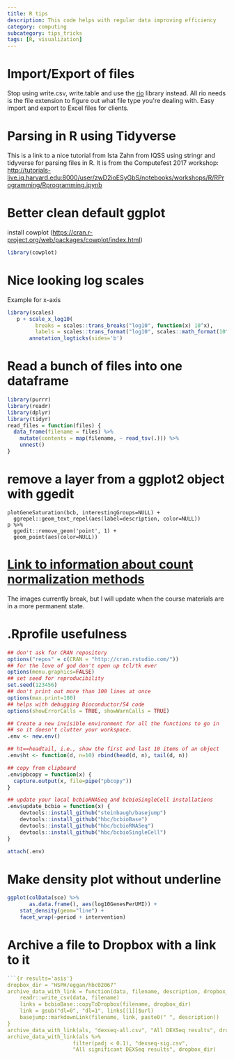 ```yaml
---
title: R tips
description: This code helps with regular data improving efficiency
category: computing
subcategory: tips_tricks
tags: [R, visualization]
---
```


# Import/Export of files
Stop using write.csv, write.table and use the [rio](https://cran.r-project.org/web/packages/rio/index.html) library instead. All rio needs is the file extension to figure out what file type you're dealing with. Easy import and export to Excel files for clients.

# Parsing in R using Tidyverse
This is a link to a nice tutorial from Ista Zahn from IQSS using stringr and tidyverse for parsing files in R. It is from the Computefest 2017 workshop:
http://tutorials-live.iq.harvard.edu:8000/user/zwD2ioESyGbS/notebooks/workshops/R/RProgramming/Rprogramming.ipynb

# Better clean default ggplot
install cowplot (https://cran.r-project.org/web/packages/cowplot/index.html)
```r
library(cowplot)
```

# Nice looking log scales
Example for x-axis
```r
library(scales)
   p + scale_x_log10(
         breaks = scales::trans_breaks("log10", function(x) 10^x),
         labels = scales::trans_format("log10", scales::math_format(10^.x))) +
       annotation_logticks(sides='b')
```

# Read a bunch of files into one dataframe
```r
library(purrr)
library(readr)
library(dplyr)
library(tidyr)
read_files = function(files) {
  data_frame(filename = files) %>%
    mutate(contents = map(filename, ~ read_tsv(.))) %>%
    unnest()
}
```

# remove a layer from a ggplot2 object with ggedit
```
plotGeneSaturation(bcb, interestingGroups=NULL) +
  ggrepel::geom_text_repel(aes(label=description, color=NULL))
p %>%
  ggedit::remove_geom('point', 1) +
  geom_point(aes(color=NULL))
```

# [Link to information about count normalization methods](https://github.com/hbc/knowledgebase/wiki/Count-normalization-methods)
The images currently break, but I will update when the course materials are in a more permanent state.

# .Rprofile usefulness
```R
## don't ask for CRAN repository
options("repos" = c(CRAN = "http://cran.rstudio.com/"))
## for the love of god don't open up tcl/tk ever
options(menu.graphics=FALSE)
## set seed for reproducibility
set.seed(123456)
## don't print out more than 100 lines at once
options(max.print=100)
## helps with debugging Bioconductor/S4 code
options(showErrorCalls = TRUE, showWarnCalls = TRUE)

## Create a new invisible environment for all the functions to go in
## so it doesn't clutter your workspace.
.env <- new.env()

## ht==headtail, i.e., show the first and last 10 items of an object
.env$ht <- function(d, n=10) rbind(head(d, n), tail(d, n))

## copy from clipboard
.env$pbcopy = function(x) {
  capture.output(x, file=pipe("pbcopy"))
}

## update your local bcbioRNASeq and bcbioSingleCell installations
.env$update_bcbio = function(x) {
    devtools::install_github("steinbaugh/basejump")
    devtools::install_github("hbc/bcbioBase")
    devtools::install_github("hbc/bcbioRNASeq")
    devtools::install_github("hbc/bcbioSingleCell")
}

attach(.env)
```

# Make density plot without underline
```R
ggplot(colData(sce) %>%
       as.data.frame(), aes(log10GenesPerUMI)) +
    stat_density(geom="line") +
    facet_wrap(~period + intervention)
```

# Archive a file to Dropbox with a link to it
```R
```{r results='asis'}
dropbox_dir = "HSPH/eggan/hbc02067"
archive_data_with_link = function(data, filename, description, dropbox_dir) {
    readr::write_csv(data, filename)
    links = bcbioBase::copyToDropbox(filename, dropbox_dir)
    link = gsub("dl=0", "dl=1", links[[1]]$url)
    basejump::markdownLink(filename, link, paste0(" ", description))
}
archive_data_with_link(als, "dexseq-all.csv", "All DEXSeq results", dropbox_dir)
archive_data_with_link(als %>%
                     filter(padj < 0.1), "dexseq-sig.csv",
                     "All significant DEXSeq results", dropbox_dir)
```
